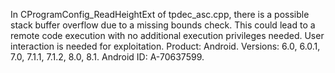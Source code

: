 In CProgramConfig_ReadHeightExt of tpdec_asc.cpp, there is a possible stack buffer overflow due to a missing bounds check. This could lead to a remote code execution with no additional execution privileges needed. User interaction is needed for exploitation. Product: Android. Versions: 6.0, 6.0.1, 7.0, 7.1.1, 7.1.2, 8.0, 8.1. Android ID: A-70637599.